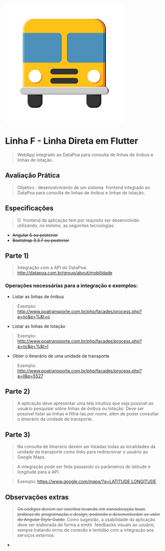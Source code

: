 ![logo](/assets/images/onibus384x384.png)
# Linha F - Linha Direta em Flutter
>
> WebApp integrado ao DataPoa para consulta de linhas de ônibus e linhas de lotação.
> 

## Avaliação Prática
> Objetivo​ : desenvolvimento de um sistema ​ frontend integrado ao DataPoa para
> consulta de linhas de ônibus e linhas de lotação.

## Especificações
> O ​ frontend da aplicação tem por requisito ser desenvolvido utilizando, no
> mínimo, as seguintes tecnologias:

* ~~Angular 5 ou posterior~~
* ~~Bootstrap 3.3.7 ou posterior~~

## Parte 1)​ 
> Integração com a API do DataPoa:
http://datapoa.com.br/group/about/mobilidade

### Operações necessárias para a integração e exemplos:

* Listar as linhas de ônibus
> Exemplo:
> http://www.poatransporte.com.br/php/facades/process.php?a=nc&p=%&t=o

* Listar as linhas de lotação
> Exemplo:
> http://www.poatransporte.com.br/php/facades/process.php?a=nc&p=%&t=l

* Obter o itinerário de uma unidade de transporte
> Exemplo:
> http://www.poatransporte.com.br/php/facades/process.php?a=il&p=5527

## Parte 2) 
> A aplicação deve apresentar uma tela intuitiva que seja possível ao
> usuário pesquisar sobre linhas de ônibus ou lotação. Deve ser possível listar as
> linhas e filtrá-las por nome, além de poder consultar o itinerário da unidade de
transporte.

## Parte 3) 
> Na consulta de itinerário devem ser listadas todas as localidades da
> unidade de transporte como links para redirecionar o usuário ao Google Maps.

> A integração pode ser feita passando os parâmetros de latitude e longitude
> para a API. 

> Exemplo:
> https://www.google.com/maps/?q=LATITUDE,LONGITUDE


## Observações extras
> ~~Os códigos devem ser escritos levando em consideração boas práticas de~~
> ~~programação e design, podendo o desenvolvedor se valer do Angular Style Guide.~~
> Como sugestão, a usabilidade da aplicação deve ser elaborada de forma a
> emitir ​ feedbacks visuais ao usuário, sempre tratando erros de conexão e
> lentidão com a integração aos serviços externos.


*


